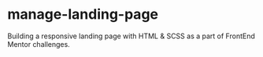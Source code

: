 # manage-landing-page
Building a responsive landing page with HTML & SCSS as a part of FrontEnd Mentor challenges.
